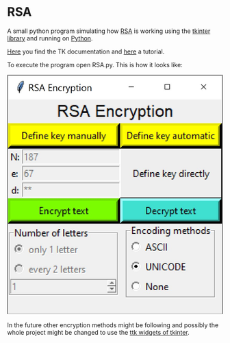 # RSA

A small python program simulating how [RSA](https://en.wikipedia.org/wiki/RSA_(cryptosystem)#Operation) is working using the [tkinter](https://wiki.python.org/moin/TkInter) [library](https://docs.python.org/3/library/tkinter.html) and running on [Python](https://www.python.org/).

[Here](https://tkdocs.com/shipman/) you find the TK documentation and [here](https://tkdocs.com/tutorial/index.html) a tutorial.

To execute the program open RSA.py. This is how it looks like:

![An image of the main part of the program.](/img/Screenshot_2021-10-19_155326.jpg)

In the future other encryption methods might be following and possibly the whole project might be changed to use the [ttk widgets of tkinter](https://www.pythontutorial.net/tkinter/tkinter-ttk/).
